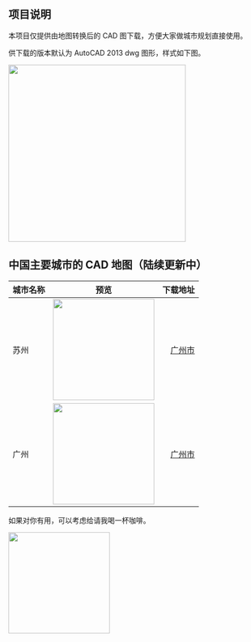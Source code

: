 ## 项目说明

本项目仅提供由地图转换后的 CAD 图下载，方便大家做城市规划直接使用。

供下载的版本默认为 AutoCAD 2013 dwg 图形，样式如下图。

<img src="https://raw.githubusercontent.com/resuly/cadmaps/master/img/sample.gif" data-canonical-src="https://raw.githubusercontent.com/resuly/cadmaps/master/img/sample.gif" width="350"/>

## 中国主要城市的 CAD 地图（陆续更新中）

| 城市名称 | 预览 | 下载地址 |
| :---         |     :---:      |          ---: |
|苏州|<img src="https://github.com/resuly/cadmaps/raw/master/img/suzhou.jpg" width="200px">| [广州市](https://github.com/resuly/cadmaps/raw/master/data/suzhou.dwg)|
|广州|<img src="https://github.com/resuly/cadmaps/raw/master/img/guangzhou.jpg" width="200px">| [广州市](https://github.com/resuly/cadmaps/raw/master/data/guangzhou.dwg)|



如果对你有用，可以考虑给请我喝一杯咖啡。

<img src="https://raw.githubusercontent.com/resuly/cadmaps/master/img/wechat.jpg" data-canonical-src="https://raw.githubusercontent.com/resuly/cadmaps/master/img/wechat.jpg" width="200"/>
